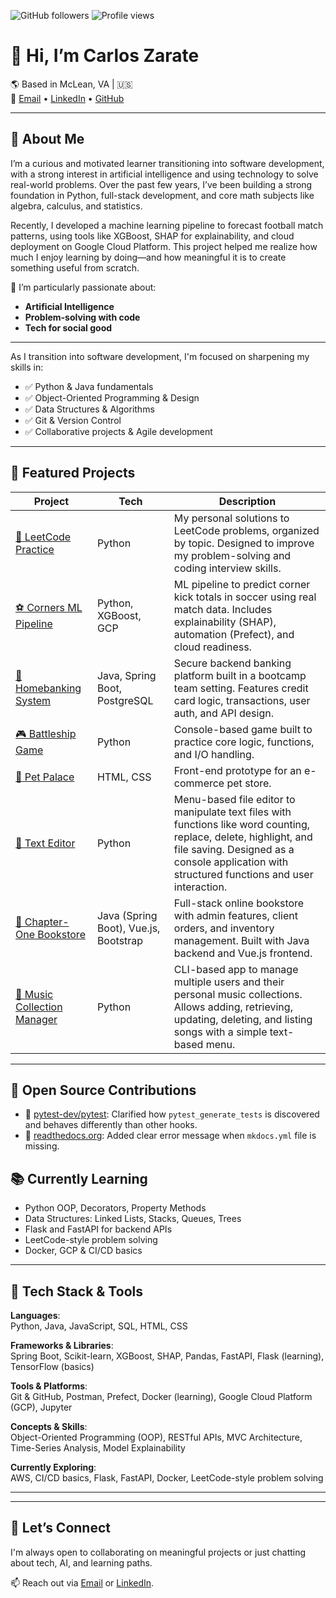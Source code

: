 ![GitHub followers](https://img.shields.io/github/followers/candresz?label=Follow&style=social)
![Profile views](https://komarev.com/ghpvc/?username=candresz&label=Profile%20views&color=0e75b6&style=flat)

# 👋 Hi, I’m Carlos Zarate
🌎 Based in McLean, VA | 🇺🇸  
📧 [Email](mailto:carlosazarate13@gmail.com) • [LinkedIn](https://www.linkedin.com/in/carlosandresz/) • [GitHub](https://github.com/candresz)

---

## 🚀 About Me

I’m a curious and motivated learner transitioning into software development, with a strong interest in artificial intelligence and using technology to solve real-world problems. Over the past few years, I’ve been building a strong foundation in Python, full-stack development, and core math subjects like algebra, calculus, and statistics.

Recently, I developed a machine learning pipeline to forecast football match patterns, using tools like XGBoost, SHAP for explainability, and cloud deployment on Google Cloud Platform. This project helped me realize how much I enjoy learning by doing—and how meaningful it is to create something useful from scratch.


🧠 I’m particularly passionate about:
- **Artificial Intelligence**
- **Problem-solving with code**
- **Tech for social good**

---

As I transition into software development, I'm focused on sharpening my skills in:
- ✅ Python & Java fundamentals
- ✅ Object-Oriented Programming & Design
- ✅ Data Structures & Algorithms
- ✅ Git & Version Control
- ✅ Collaborative projects & Agile development

---

## 🔨 Featured Projects

| Project | Tech | Description |
|--------|------|-------------|
| [📘 LeetCode Practice](https://github.com/candresz/leet_code) | Python | My personal solutions to LeetCode problems, organized by topic. Designed to improve my problem-solving and coding interview skills. |
| [⚽ Corners ML Pipeline](https://github.com/candresz/corners-ml-pipeline) | Python, XGBoost, GCP | ML pipeline to predict corner kick totals in soccer using real match data. Includes explainability (SHAP), automation (Prefect), and cloud readiness. |
| [🏦 Homebanking System](https://github.com/candresz/homebanking) | Java, Spring Boot, PostgreSQL | Secure backend banking platform built in a bootcamp team setting. Features credit card logic, transactions, user auth, and API design. |
| [🎮 Battleship Game](https://github.com/candresz/Battleship) | Python | Console-based game built to practice core logic, functions, and I/O handling. |
| [🐾 Pet Palace](https://github.com/candresz/Pet-Palace) | HTML, CSS | Front-end prototype for an e-commerce pet store. |
| [📝 Text Editor](https://github.com/candresz/text-editor) | Python | Menu-based file editor to manipulate text files with functions like word counting, replace, delete, highlight, and file saving. Designed as a console application with structured functions and user interaction. |
| [📗 Chapter-One Bookstore](https://github.com/candresz/chapter-one) | Java (Spring Boot), Vue.js, Bootstrap | Full-stack online bookstore with admin features, client orders, and inventory management. Built with Java backend and Vue.js frontend. |
| [🎵 Music Collection Manager](https://github.com/candresz/music_library) | Python | CLI-based app to manage multiple users and their personal music collections. Allows adding, retrieving, updating, deleting, and listing songs with a simple text-based menu. |

---

## 🤝 Open Source Contributions

- 🧪 [pytest-dev/pytest](https://github.com/pytest-dev/pytest/pull/13580): Clarified how `pytest_generate_tests` is discovered and behaves differently than other hooks.  
- 📘 [readthedocs.org](https://github.com/readthedocs/readthedocs.org/pull/11950): Added clear error message when `mkdocs.yml` file is missing.


## 📚 Currently Learning

- Python OOP, Decorators, Property Methods
- Data Structures: Linked Lists, Stacks, Queues, Trees
- Flask and FastAPI for backend APIs
- LeetCode-style problem solving
- Docker, GCP & CI/CD basics

---


## 🧰 Tech Stack & Tools

**Languages**:  
Python, Java, JavaScript, SQL, HTML, CSS

**Frameworks & Libraries**:  
Spring Boot, Scikit-learn, XGBoost, SHAP, Pandas, FastAPI, Flask (learning), TensorFlow (basics)

**Tools & Platforms**:  
Git & GitHub, Postman, Prefect, Docker (learning), Google Cloud Platform (GCP), Jupyter

**Concepts & Skills**:  
Object-Oriented Programming (OOP), RESTful APIs, MVC Architecture, Time-Series Analysis, Model Explainability

**Currently Exploring**:  
AWS, CI/CD basics, Flask, FastAPI, Docker, LeetCode-style problem solving

---

---

## 🚀 Let’s Connect

I'm always open to collaborating on meaningful projects or just chatting about tech, AI, and learning paths.

📫 Reach out via [Email](mailto:carlosazarate13@gmail.com) or [LinkedIn](https://www.linkedin.com/in/carlosandresz/).
